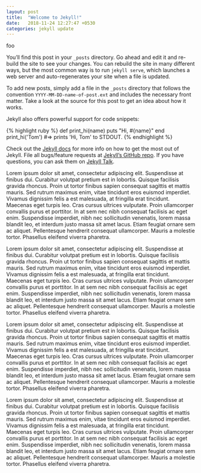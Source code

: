 ```yaml
---
layout: post
title:  "Welcome to Jekyll!"
date:   2018-11-24 12:27:47 +0530
categories: jekyll update
---
```


foo 

You’ll find this post in your `_posts` directory. Go ahead and edit it and re-build the site to see your changes. You can rebuild the site in many different ways, but the most common way is to run `jekyll serve`, which launches a web server and auto-regenerates your site when a file is updated.

To add new posts, simply add a file in the `_posts` directory that follows the convention `YYYY-MM-DD-name-of-post.ext` and includes the necessary front matter. Take a look at the source for this post to get an idea about how it works.

Jekyll also offers powerful support for code snippets:

{% highlight ruby %}
def print_hi(name)
  puts "Hi, #{name}"
end
print_hi('Tom')
#=> prints 'Hi, Tom' to STDOUT.
{% endhighlight %}

Check out the [Jekyll docs][jekyll-docs] for more info on how to get the most out of Jekyll. File all bugs/feature requests at [Jekyll’s GitHub repo][jekyll-gh]. If you have questions, you can ask them on [Jekyll Talk][jekyll-talk].


Lorem ipsum dolor sit amet, consectetur adipiscing elit. Suspendisse at finibus dui. Curabitur volutpat pretium est in lobortis. Quisque facilisis gravida rhoncus. Proin ut tortor finibus sapien consequat sagittis et mattis mauris. Sed rutrum maximus enim, vitae tincidunt eros euismod imperdiet. Vivamus dignissim felis a est malesuada, at fringilla erat tincidunt. Maecenas eget turpis leo. Cras cursus ultrices vulputate. Proin ullamcorper convallis purus et porttitor. In at sem nec nibh consequat facilisis ac eget enim. Suspendisse imperdiet, nibh nec sollicitudin venenatis, lorem massa blandit leo, et interdum justo massa sit amet lacus. Etiam feugiat ornare sem ac aliquet. Pellentesque hendrerit consequat ullamcorper. Mauris a molestie tortor. Phasellus eleifend viverra pharetra.

Lorem ipsum dolor sit amet, consectetur adipiscing elit. Suspendisse at finibus dui. Curabitur volutpat pretium est in lobortis. Quisque facilisis gravida rhoncus. Proin ut tortor finibus sapien consequat sagittis et mattis mauris. Sed rutrum maximus enim, vitae tincidunt eros euismod imperdiet. Vivamus dignissim felis a est malesuada, at fringilla erat tincidunt. Maecenas eget turpis leo. Cras cursus ultrices vulputate. Proin ullamcorper convallis purus et porttitor. In at sem nec nibh consequat facilisis ac eget enim. Suspendisse imperdiet, nibh nec sollicitudin venenatis, lorem massa blandit leo, et interdum justo massa sit amet lacus. Etiam feugiat ornare sem ac aliquet. Pellentesque hendrerit consequat ullamcorper. Mauris a molestie tortor. Phasellus eleifend viverra pharetra.

Lorem ipsum dolor sit amet, consectetur adipiscing elit. Suspendisse at finibus dui. Curabitur volutpat pretium est in lobortis. Quisque facilisis gravida rhoncus. Proin ut tortor finibus sapien consequat sagittis et mattis mauris. Sed rutrum maximus enim, vitae tincidunt eros euismod imperdiet. Vivamus dignissim felis a est malesuada, at fringilla erat tincidunt. Maecenas eget turpis leo. Cras cursus ultrices vulputate. Proin ullamcorper convallis purus et porttitor. In at sem nec nibh consequat facilisis ac eget enim. Suspendisse imperdiet, nibh nec sollicitudin venenatis, lorem massa blandit leo, et interdum justo massa sit amet lacus. Etiam feugiat ornare sem ac aliquet. Pellentesque hendrerit consequat ullamcorper. Mauris a molestie tortor. Phasellus eleifend viverra pharetra.

Lorem ipsum dolor sit amet, consectetur adipiscing elit. Suspendisse at finibus dui. Curabitur volutpat pretium est in lobortis. Quisque facilisis gravida rhoncus. Proin ut tortor finibus sapien consequat sagittis et mattis mauris. Sed rutrum maximus enim, vitae tincidunt eros euismod imperdiet. Vivamus dignissim felis a est malesuada, at fringilla erat tincidunt. Maecenas eget turpis leo. Cras cursus ultrices vulputate. Proin ullamcorper convallis purus et porttitor. In at sem nec nibh consequat facilisis ac eget enim. Suspendisse imperdiet, nibh nec sollicitudin venenatis, lorem massa blandit leo, et interdum justo massa sit amet lacus. Etiam feugiat ornare sem ac aliquet. Pellentesque hendrerit consequat ullamcorper. Mauris a molestie tortor. Phasellus eleifend viverra pharetra.

[jekyll-docs]: https://jekyllrb.com/docs/home
[jekyll-gh]:   https://github.com/jekyll/jekyll
[jekyll-talk]: https://talk.jekyllrb.com/
